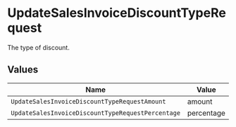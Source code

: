# UpdateSalesInvoiceDiscountTypeRequest

The type of discount.


## Values

| Name                                              | Value                                             |
| ------------------------------------------------- | ------------------------------------------------- |
| `UpdateSalesInvoiceDiscountTypeRequestAmount`     | amount                                            |
| `UpdateSalesInvoiceDiscountTypeRequestPercentage` | percentage                                        |